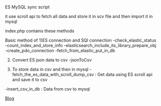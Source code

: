 ES MySQL sync script

it use scroll api to fetch all data and store it in scv file and then import it in mysql

index.php contains these methods

Basic method of 
1)ES connection and SQl connection
  -check_elastic_status
  -count_index_and_store_info
  -elasticsearch_include_its_library_prepare_obj
  -create_pdo_connection
  -fetch_from_elastic_put_in_db


2) Convert ES json data to csv
  -jsonToCsv

3) To store data in csv and then in mysql
 -fetch_the_es_data_with_scroll_dump_csv : Get data using ES scroll api and save it     to csv

 -insert_csv_in_db : Data from csv to mysql   

 [Blog](https://dev.to/sahilkashyap64/sync-es-data-with-your-mysql-db-l5b)
